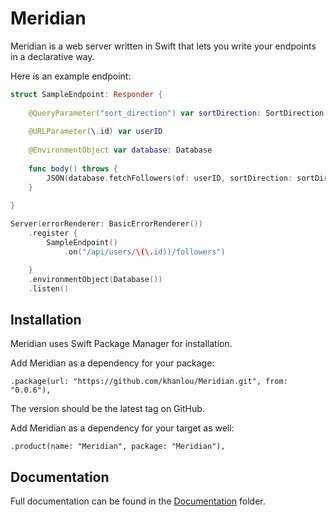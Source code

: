 # Meridian

Meridian is a web server written in Swift that lets you write your endpoints in a declarative way.

Here is an example endpoint:

```swift
struct SampleEndpoint: Responder {
  
    @QueryParameter("sort_direction") var sortDirection: SortDirection = .ascending
  
    @URLParameter(\.id) var userID
    
    @EnvironmentObject var database: Database
    
    func body() throws {
        JSON(database.fetchFollowers(of: userID, sortDirection: sortDirection))
    }
  
}

Server(errorRenderer: BasicErrorRenderer())
    .register {
        SampleEndpoint()
            .on("/api/users/\(\.id))/followers")

    }
    .environmentObject(Database())
    .listen()

```

## Installation

Meridian uses Swift Package Manager for installation. 

Add Meridian as a dependency for your package:

    .package(url: "https://github.com/khanlou/Meridian.git", from: "0.0.6"),

The version should be the latest tag on GitHub.

Add Meridian as a dependency for your target as well:

    .product(name: "Meridian", package: "Meridian"),

## Documentation

Full documentation can be found in the [Documentation](Documentation/) folder.
